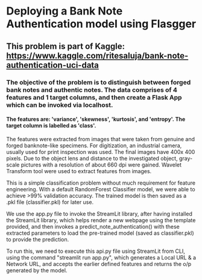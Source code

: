 # Deploying a Bank Note Authentication model using Flasgger
## This problem is part of Kaggle: https://www.kaggle.com/ritesaluja/bank-note-authentication-uci-data
### The objective of the problem is to distinguish between forged bank notes and authentic notes. The data comprises of 4 features and 1 target columns, and then create a Flask App which can be invoked via localhost.

#### The features are: 'variance', 'skewness', 'kurtosis', and 'entropy'. The target column is labelled as 'class'.

The features were extracted from images that were taken from genuine and forged banknote-like specimens. For digitization, an industrial camera, usually used for print inspection was used. The final images have 400x 400 pixels. Due to the object lens and distance to the investigated object, gray-scale pictures with a resolution of about 660 dpi were gained. Wavelet Transform tool were used to extract features from images.

This is a simple classification problem without much requirement for feature engineering. With a default RandomForest Classifier model, we were able to achieve >99% validation accuracy. The trained model is then saved as a .pkl file (classifier.pkl) for later use.

We use the app.py file to invoke the StreamLit library, after having installed the StreamLit library, which helps render a new webpage using the template provided, and then invokes a predict_note_authentication() with these extracted parameters to load the pre-trained model (saved as classifier.pkl) to provide the prediction.

To run this, we need to execute this api.py file using StreamLit from CLI, using the command "streamlit run app.py", which generates a Local URL & a Network URL, and accepts the earlier defined features and returns the o/p generated by the model.
